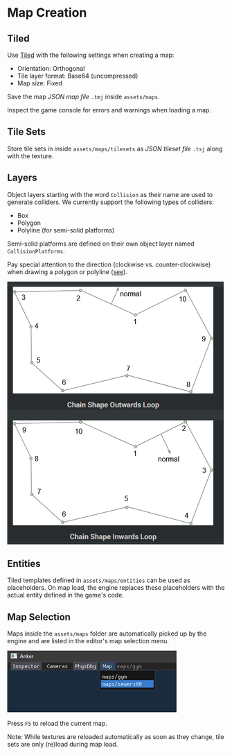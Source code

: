 # Map Creation

## Tiled

Use [Tiled](https://www.mapeditor.org/) with the following settings when creating a map:

- Orientation: Orthogonal
- Tile layer format: Base64 (uncompressed)
- Map size: Fixed

Save the map *JSON map file* `.tmj` inside `assets/maps`.

Inspect the game console for errors and warnings when loading a map.

## Tile Sets

Store tile sets in inside `assets/maps/tilesets` as *JSON tileset file* `.tsj` along with the texture.

## Layers

Object layers starting with the word `Collision` as their name are used to generate colliders.
We currently support the following types of colliders:

- Box
- Polygon
- Polyline (for semi-solid platforms)

Semi-solid platforms are defined on their own object layer named `CollisionPlatforms`.

Pay special attention to the direction (clockwise vs. counter-clockwise) when drawing a polygon or polyline ([see](https://box2d.org/documentation/md__d_1__git_hub_box2d_docs_collision.html)).

![Box 2D chain shape winding order](images/box2d_chain_shape_winding_order.png)

## Entities

Tiled templates defined in `assets/maps/entities` can be used as placeholders.
On map load, the engine replaces these placeholders with the actual entity defined in the game's code.

## Map Selection

Maps inside the `assets/maps` folder are automatically picked up by the engine and are listed in the editor's map selection menu.

![Editor map selection](images/editor_map_selection.png)

Press `F5` to reload the current map.

Note: While textures are reloaded automatically as soon as they change, tile sets are only (re)load during map load.
